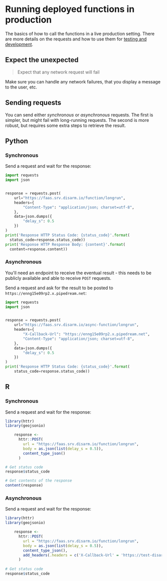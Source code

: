 # Running deployed functions in production

The basics of how to call the functions in a live production setting. There are more details on the requests and how to use them for [testing and development](/api-docs/Running-deployed-functions-for-development-and-testing.md).

## Expect the unexpected

> Expect that any network request will fail

Make sure you can handle any network failures, that you display a message to the user, etc.


## Sending requests

You can send either _synchronous_ or _asynchronous_ requests. The first is simpler, but might fail with long-running requests. The second is more robust, but requires some extra steps to retrieve the result.

## Python

### Synchronous

Send a request and wait for the response:

```python
import requests
import json


response = requests.post(
    url="https://faas.srv.disarm.io/function/longrun",
    headers={
        "Content-Type": "application/json; charset=utf-8",
    },
    data=json.dumps({
        "delay_s": 0.5
    })
)
print('Response HTTP Status Code: {status_code}'.format(
  status_code=response.status_code))
print('Response HTTP Response Body: {content}'.format(
  content=response.content))
```


### Asynchronous

You'll need an endpoint to receive the eventual result - this needs to be publicly available and able to receive `POST` requests.

Send a request and ask for the result to be posted to `https://enng15e09rp2.x.pipedream.net`:

```python
import requests
import json


response = requests.post(
    url="https://faas.srv.disarm.io/async-function/longrun",
    headers={
        "X-Callback-Url": "https://enng15e09rp2.x.pipedream.net",
        "Content-Type": "application/json; charset=utf-8",
    },
    data=json.dumps({
        "delay_s": 0.5
    })
)
print('Response HTTP Status Code: {status_code}'.format(
    status_code=response.status_code))


```


## R

### Synchronous

Send a request and wait for the response:

```r
library(httr)
library(geojsonio)

    response <-
      httr::POST(
        url = "https://faas.srv.disarm.io/function/longrun",
        body = as.json(list(delay_s = 0.5)),
        content_type_json()
      )

# Get status code      
response$status_code

# Get contents of the response
content(response)
```


### Asynchronous

Send a request and wait for the response:

```r
library(httr)
library(geojsonio)

    response <-
      httr::POST(
        url = "https://faas.srv.disarm.io/function/longrun",
        body = as.json(list(delay_s = 0.5)),
        content_type_json(),
        add_headers(.headers = c('X-Callback-Url' = 'https://test-disarm-api.free.beeceptor.com'))
      )
      
# Get status code      
response$status_code
```
